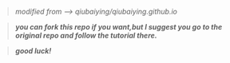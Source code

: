 
> _modified from --> qiubaiying/qiubaiying.github.io_

> _**you can fork this repo if you want,but I suggest you go to the original repo and follow the tutorial there.**_

> _**good luck!**_

